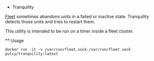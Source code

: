 * Tranquility

[Fleet](https://github.com/coreos/fleet) sometimes abandons units in a failed or inactive state.
Tranquility detects those units and tries to restart them.

This utility is intended to be run on a timer inside a fleet cluster.

** Usage

```
docker run -it -v /var/run/fleet.sock:/var/run/fleet.sock pulcy/tranquility:latest
```
